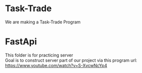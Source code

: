 # Task-Trade
We are making a Task-Trade Program

# FastApi
This folder is for practicing server \
Goal is to construct server part of our project via this program
url:
https://www.youtube.com/watch?v=S-XvcwNcYp4
